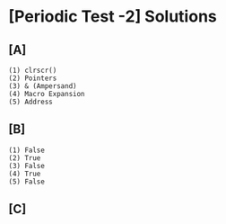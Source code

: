 # [Periodic Test -2] Solutions

## [A]
 
    (1) clrscr()
    (2) Pointers
    (3) & (Ampersand)
    (4) Macro Expansion 
    (5) Address
    
## [B]

    (1) False
    (2) True
    (3) False
    (4) True
    (5) False

## [C]

    
